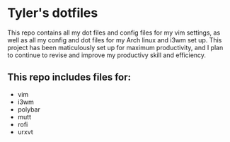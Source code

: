# Tyler's dotfiles
This repo contains all my dot files and config files for my vim settings, as
well as all my config and dot files for my Arch linux and i3wm set up. This
project has been maticulously set up for maximum productivity, and I plan to
continue to revise and improve my productivy skill and efficiency.

## This repo includes files for: 

- vim
- i3wm
- polybar 
- mutt
- rofi
- urxvt
